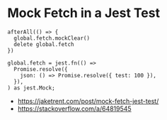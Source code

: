 # Mock Fetch in a Jest Test

```
afterAll(() => {
  global.fetch.mockClear()
  delete global.fetch
})
  
global.fetch = jest.fn(() =>
  Promise.resolve({
    json: () => Promise.resolve({ test: 100 }),
  }),
) as jest.Mock;
```

- https://jaketrent.com/post/mock-fetch-jest-test/
- https://stackoverflow.com/a/64819545
